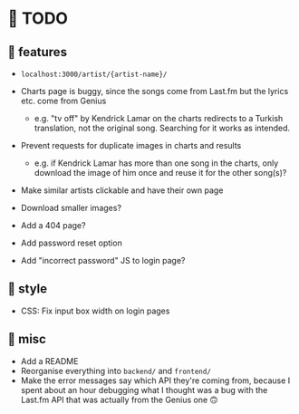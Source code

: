 # 🚧 TODO

## 🌟 features

- `localhost:3000/artist/{artist-name}/`

- Charts page is buggy, since the songs come from Last.fm but the lyrics etc.
come from Genius
    - e.g. "tv off" by Kendrick Lamar on the charts redirects to a Turkish
    translation, not the original song. Searching for it works as intended.

- Prevent requests for duplicate images in charts and results
    - e.g. if Kendrick Lamar has more than one song in the charts, only
    download the image of him once and reuse it for the other song(s)?

- Make similar artists clickable and have their own page
- Download smaller images?

- Add a 404 page?

- Add password reset option
- Add "incorrect password" JS to login page?

## 🎨 style

- CSS: Fix input box width on login pages

## 🔀 misc

- Add a README
- Reorganise everything into `backend/` and `frontend/`
- Make the error messages say which API they're coming from, because I spent
about an hour debugging what I thought was a bug with the Last.fm API that was
actually from the Genius one 🙃
